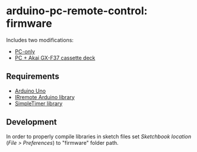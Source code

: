 # arduino-pc-remote-control: firmware

Includes two modifications:

- [PC-only](./pc-only)
- [PC + Akai GX-F37 cassette deck](./pc-and-akai)

## Requirements

- [Arduino Uno](httphttps://store.arduino.cc/arduino-uno-rev3)
- [IRremote Arduino library](http://z3t0.github.io/Arduino-IRremote/)
- [SimpleTimer library](https://github.com/kiryanenko/SimpleTimer)

## Development

In order to properly compile libraries in sketch files set _Sketchbook location_ (_File > Preferences_) to "firmware" folder path.
